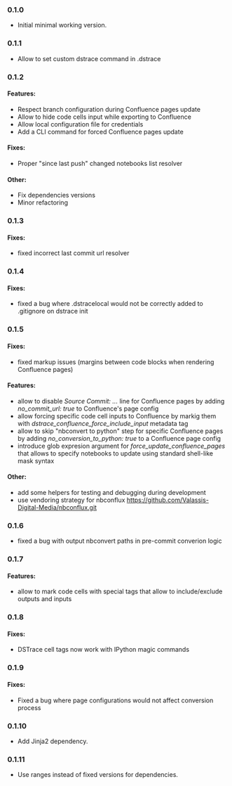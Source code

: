 ### 0.1.0

- Initial minimal working version.

### 0.1.1

- Allow to set custom dstrace command in .dstrace

### 0.1.2

#### Features:

- Respect branch configuration during Confluence pages update
- Allow to hide code cells input while exporting to Confluence
- Allow local configuration file for credentials
- Add a CLI command for forced Confluence pages update

#### Fixes:

- Proper "since last push" changed notebooks list resolver

#### Other:

- Fix dependencies versions
- Minor refactoring

### 0.1.3

#### Fixes:

- fixed incorrect last commit url resolver

### 0.1.4

#### Fixes:

- fixed a bug where .dstracelocal would not be correctly added to .gitignore on dstrace init

### 0.1.5

#### Fixes:

- fixed markup issues (margins between code blocks when rendering Confluence pages)

#### Features:

- allow to disable *Source Commit: ...* line for Confluence pages by adding *no_commit_url: true* to Confluence's page config
- allow forcing specific code cell inputs to Confluence by markig them with *dstrace_confluence_force_include_input* metadata tag
- allow to skip "nbconvert to python" step for specific Confluence pages by adding *no_conversion_to_python: true* to a Confluence page config
- introduce glob expresion argument for *force_update_confluence_pages* that allows to specify notebooks to update using standard shell-like mask syntax

#### Other:

- add some helpers for testing and debugging during development
- use vendoring strategy for nbconflux https://github.com/Valassis-Digital-Media/nbconflux.git

### 0.1.6

- fixed a bug with output nbconvert paths in pre-commit converion logic

### 0.1.7

#### Features:

- allow to mark code cells with special tags that allow to include/exclude outputs and inputs

### 0.1.8

#### Fixes:

- DSTrace cell tags now work with IPython magic commands

### 0.1.9

#### Fixes:

- Fixed a bug where page configurations would not affect conversion process

### 0.1.10

- Add Jinja2 dependency.

### 0.1.11

- Use ranges instead of fixed versions for dependencies.
